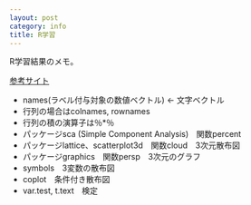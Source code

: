 ```yaml
---
layout: post
category: info
title: R学習
---
```

R学習結果のメモ。

[参考サイト](http://mjin.doshisha.ac.jp/R/index.html)

* names(ラベル付与対象の数値ベクトル) <- 文字ベクトル
* 行列の場合はcolnames, rownames
* 行列の積の演算子は％*％
* パッケージsca (Simple Component Analysis)　関数percent
* パッケージlattice、scatterplot3d　関数cloud　3次元散布図
* パッケージgraphics　関数persp　3次元のグラフ
* symbols　3変数の散布図
* coplot　条件付き散布図
* var.test, t.text　検定